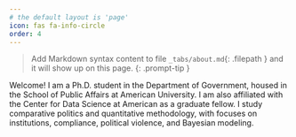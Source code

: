 ```yaml
---
# the default layout is 'page'
icon: fas fa-info-circle
order: 4
---
```


> Add Markdown syntax content to file `_tabs/about.md`{: .filepath } and it will show up on this page.
{: .prompt-tip }



Welcome! I am a Ph.D. student in the Department of Government, housed in the School of Public Affairs at American University. I am also affiliated with the Center for Data Science at American as a graduate fellow. I study comparative politics and quantitative methodology, with focuses on institutions, compliance, political violence, and Bayesian modeling.